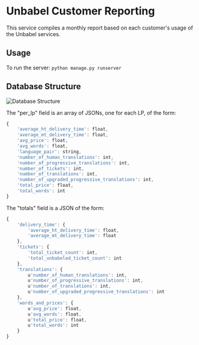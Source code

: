 # Unbabel Customer Reporting
This service compiles a monthly report based on each customer's usage of the Unbabel services.


## Usage
To run the server: ```python manage.py runserver```


## Database Structure
![Database Structure](http://i.imgur.com/Xj76y41.png)

The "per_lp" field is an array of JSONs, one for each LP, of the form:
```javascript
{
    'average_ht_delivery_time': float,
    'average_mt_delivery_time': float,
    'avg_price': float,
    'avg_words': float,
    'language_pair': string,
    'number_of_human_translations': int,
    'number_of_progressive_translations': int,
    'number_of_tickets': int,
    'number_of_translations': int,
    'number_of_upgraded_progressive_translations': int,
    'total_price': float,
    'total_words': int
}
```

The "totals" field is a JSON of the form:
```javascript
{
    'delivery_time': {
        'average_ht_delivery_time': float,
        'average_mt_delivery_time': float
    },
    'tickets': {
        'total_ticket_count': int,
        'total_unbabeled_ticket_count': int
    },
    'translations': {
        u'number_of_human_translations': int,
        u'number_of_progressive_translations': int,
        u'number_of_translations': int,
        u'number_of_upgraded_progressive_translations': int
    },
    'words_and_prices': {
        u'avg_price': float,
        u'avg_words': float,
        u'total_price': float,
        u'total_words': int
    }
}
```
